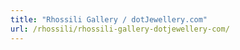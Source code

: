 ```yaml
---
title: "Rhossili Gallery / dotJewellery.com"
url: /rhossili/rhossili-gallery-dotjewellery-com/
---
```

